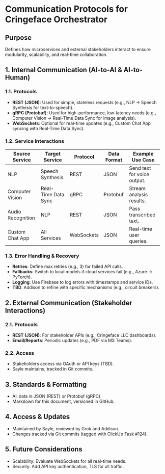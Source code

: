 # Communication Protocols for Cringeface Orchestrator

## Purpose
Defines how microservices and external stakeholders interact to ensure modularity, scalability, and real-time collaboration.

## 1. Internal Communication (AI-to-AI & AI-to-Human)
### 1.1. Protocols
- **REST (JSON)**: Used for simple, stateless requests (e.g., NLP → Speech Synthesis for text-to-speech).
- **gRPC (Protobuf)**: Used for high-performance, low-latency needs (e.g., Computer Vision → Real-Time Data Sync for image analysis).
- **WebSockets**: Optional for real-time updates (e.g., Custom Chat App syncing with Real-Time Data Sync).

### 1.2. Service Interactions
| Source Service       | Target Service       | Protocol | Data Format    | Example Use Case                     |
|----------------------|----------------------|----------|----------------|--------------------------------------|
| NLP                  | Speech Synthesis     | REST     | JSON           | Send text for voice output.          |
| Computer Vision      | Real-Time Data Sync  | gRPC     | Protobuf       | Stream analysis results.             |
| Audio Recognition    | NLP                  | REST     | JSON           | Pass transcribed text.               |
| Custom Chat App      | All Services         | WebSockets | JSON           | Real-time user queries.              |

### 1.3. Error Handling & Recovery
- **Retries**: Define max retries (e.g., 3) for failed API calls.
- **Fallbacks**: Switch to local models if cloud services fail (e.g., Azure → PyTorch).
- **Logging**: Use Firebase to log errors with timestamps and service IDs.
- **TBD**: Addison to refine with specific mechanisms (e.g., circuit breakers).

## 2. External Communication (Stakeholder Interactions)
### 2.1. Protocols
- **REST (JSON)**: For stakeholder APIs (e.g., Cringeface LLC dashboards).
- **Email/Reports**: Periodic updates (e.g., PDF via MS Teams).

### 2.2. Access
- Stakeholders access via OAuth or API keys (TBD).
- Sayle maintains, tracked in Git commits.

## 3. Standards & Formatting
- All data in JSON (REST) or Protobuf (gRPC).
- Markdown for this document, versioned in GitHub.

## 4. Access & Updates
- Maintained by Sayle, reviewed by Grok and Addison.
- Changes tracked via Git commits (tagged with ClickUp Task #124).

## 5. Future Considerations
- Scalability: Evaluate WebSockets for all real-time needs.
- Security: Add API key authentication, TLS for all traffic.